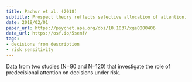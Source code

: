```yaml
---
title: Pachur et al. (2018)
subtitle: Prospect theory reflects selective allocation of attention.
date: 2018/02/01
paper_url: https://psycnet.apa.org/doi/10.1037/xge0000406
data_url: https://osf.io/5semf/
tags:
- decisions from description
- risk sensitivity
---
```


Data from two studies (N=90 and N=120) that investigate the role of predecisional attention on decisions under risk.

